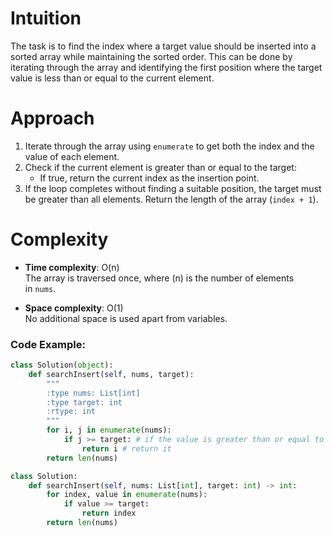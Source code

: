 
# Intuition

The task is to find the index where a target value should be inserted into a sorted array while maintaining the sorted order. This can be done by iterating through the array and identifying the first position where the target value is less than or equal to the current element.

# Approach

1. Iterate through the array using `enumerate` to get both the index and the value of each element.
2. Check if the current element is greater than or equal to the target:
    - If true, return the current index as the insertion point.
3. If the loop completes without finding a suitable position, the target must be greater than all elements. Return the length of the array (`index + 1`).

# Complexity

- **Time complexity**: O(n)  
    The array is traversed once, where (n) is the number of elements in `nums`.
    
- **Space complexity**: O(1)  
    No additional space is used apart from variables.


### Code Example:

```python
class Solution(object):
    def searchInsert(self, nums, target):
        """
        :type nums: List[int]
        :type target: int
        :rtype: int
        """
        for i, j in enumerate(nums):
            if j >= target: # if the value is greater than or equal to the target
                return i # return it
        return len(nums)
```



```python
class Solution: 
	def searchInsert(self, nums: List[int], target: int) -> int: 
		for index, value in enumerate(nums): 
			if value >= target: 
				return index 
		return len(nums)
```

